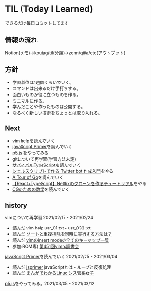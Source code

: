 # TIL (Today I Learned)
できるだけ毎日コミットしてます

## 情報の流れ
Notion(メモ)→koutag/til(分類)→zenn/qiita/etc(アウトプット)

## 方針
* 学習単位は1週間くらいでいく。
* コマンドは出来るだけ手打ちする。
* 面白いものか役に立つものを作る。
* ミニマルに作る。
* 学んだことや作ったものは公開する。
* なるべく新しい技術をちょっとは取り入れる。

## Next
* vim helpを読んでいく
* [javaScript Primer](https://jsprimer.net/)を読んでいく
* [p5.js](ittps://p5js.jp/get-started/) をやってみる
* gitについて再学習(学習方法未定)
* [サバイバルTypeScript](https://book.yyts.org/)を読んでいく
* [シェルスクリプトで作る Twitter bot 作成入門](https://zenn.dev/mattn/books/bb181f3f4731920f29a5)をやる
* [A Tour of Go](https://go-tour-jp.appspot.com/list)を読んでいく
* [【React+TypeScript】Netflixのクローンを作るチュートリアル](https://zenn.dev/gunners6518/books/4c4672f32dd100)をやる
* [CGのための数学](https://zenn.dev/mebiusbox/books/132b654aa02124)を読んでいく



## history
vimについて再学習 2021/02/17 - 2021/02/24
* 読んだ vim help usr_01.txt - usr_032.txt
* 読んだ [ソートと重複排除を同時に実行する方法は？](https://vim.blue/sort-unique/)
* 読んだ [vimのinsert modeの全てのキーマップ一覧](https://qiita.com/34ro/items/6163f595785ae99a632a)
* 参加(ROM専) [第451回vimrc読書会](https://vim-jp.org/reading-vimrc/archive/451.html)

[javaScript Primer](https://jsprimer.net/)を読んでいく 2021/02/25 - 2021/03/04
* 読んだ [jsprimer](https://jsprimer.net/) javaScriptとは - ループと反復処理
* 読んだ [まんがでわかるLinux シス管系女子](https://system-admin-girl.com/)

[p5.js](ittps://p5js.jp/get-started/)をやってみる。2021/03/05 - 2021/03/12
